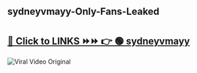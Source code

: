
 ## sydneyvmayy-Only-Fans-Leaked

# <h2><a href="https://clipsfans.com/sydneyvmayy&ref=git">🔗 Click to LINKS ⏩⏩ 👉 🟢 sydneyvmayy </a></h2>

<a href="https://clipsfans.com/sydneyvmayy&ref=git" rel="nofollow" data-target="animated-image.originalLink"><img src="https://i.ibb.co.com/xMMVF88/686577567.gif" alt="Viral Video Original" style="max-width: 100%; display: inline-block;" data-target="animated-image.originalImage"></a>
